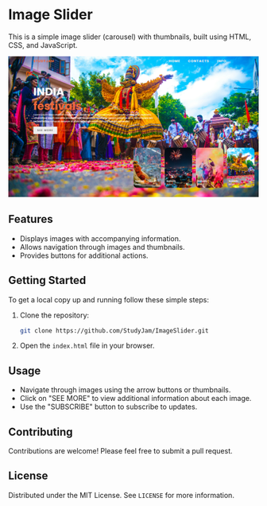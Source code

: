 # Image Slider

This is a simple image slider (carousel) with thumbnails, built using HTML, CSS, and JavaScript.

![Image Slider Screenshot](/assest/Screenshot%20(3).png)

## Features

- Displays images with accompanying information.
- Allows navigation through images and thumbnails.
- Provides buttons for additional actions.

## Getting Started

To get a local copy up and running follow these simple steps:

1. Clone the repository: 
    ```sh
    git clone https://github.com/StudyJam/ImageSlider.git
    ```
2. Open the `index.html` file in your browser.

## Usage

- Navigate through images using the arrow buttons or thumbnails.
- Click on "SEE MORE" to view additional information about each image.
- Use the "SUBSCRIBE" button to subscribe to updates.

## Contributing

Contributions are welcome! Please feel free to submit a pull request.

## License

Distributed under the MIT License. See `LICENSE` for more information.
